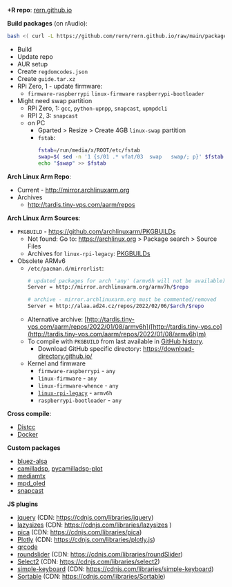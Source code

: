 **+R repo**: [rern.github.io](https://rern.github.io)

**Build packages** (on rAudio):
```sh
bash <( curl -L https://github.com/rern/rern.github.io/raw/main/package.sh )
```
- Build
- Update repo
- AUR setup
- Create `regdomcodes.json`
- Create `guide.tar.xz`
- RPi Zero, 1 - update firmware:
	- `firmware-raspberrypi` `linux-firmware` `raspberrypi-bootloader`
- Might need swap partition
	- RPi Zero, 1: `gcc`, `python-upnpp`, `snapcast`, `upmpdcli`
	- RPI 2, 3: `snapcast`
	- on PC
		- Gparted > Resize > Create 4GB `linux-swap` partition
    	- `fstab`:
		   	```sh
		    fstab=/run/media/x/ROOT/etc/fstab
		 	swap=$( sed -n '1 {s/01 .* vfat/03  swap   swap/; p}' $fstab )
			echo "$swap" >> $fstab
			```

**Arch Linux Arm Repo**:
- Current - http://mirror.archlinuxarm.org
- Archives
	- http://tardis.tiny-vps.com/aarm/repos

**Arch Linux Arm Sources**:
- `PKGBUILD` - https://github.com/archlinuxarm/PKGBUILDs
	- Not found: Go to: https://archlinux.org > Package search > Source Files
   	- Archives for `linux-rpi-legacy`: [PKGBUILDs](https://github.com/archlinuxarm/PKGBUILDs/tree/4a2735c88645cf21e6817b6a32902f0528a60887)
- Obsolete ARMv6
	- `/etc/pacman.d/mirrorlist`:
		```sh
  		# updated packages for arch 'any' (armv6h will not be available)
  		Server = http://mirror.archlinuxarm.org/armv7h/$repo
  
  		# archive - mirror.archlinuxarm.org must be commented/removed
		Server = http://alaa.ad24.cz/repos/2022/02/06/$arch/$repo
		```
	- Alternative archive: [http://tardis.tiny-vps.com/aarm/repos/2022/01/08/armv6h]([http://tardis.tiny-vps.co](http://tardis.tiny-vps.com/aarm/repos/2022/01/08/armv6h)m)
	- To compile with `PKGBUILD` from last available in [GitHub history](https://github.com/archlinuxarm/PKGBUILDs/tree/5fb6d2b2e8292fb1df5c1d7a347493c9e2164810).
		- Download GitHub specific directory: https://download-directory.github.io/
	- Kernel and firmware
		- `firmware-raspberrypi` - `any`
		- `linux-firmware` - `any`
		- `linux-firmware-whence` - `any`
		- [`linux-rpi-legacy`](https://github.com/archlinuxarm/PKGBUILDs/tree/5fb6d2b2e8292fb1df5c1d7a347493c9e2164810/core/linux-rpi-legacy) - `armv6h`
		- `raspberrypi-bootloader` - `any`

**Cross compile**:
- [Distcc](https://github.com/rern/rern.github.io/blob/main/cross-compile.md#distcc)
- [Docker](https://github.com/rern/rern.github.io/blob/main/cross-compile.md#docker)

**Custom packages**
- [bluez-alsa](https://github.com/Arkq/bluez-alsa/tags)
- [camilladsp](https://github.com/HEnquist/camilladsp), [pycamilladsp-plot](https://github.com/HEnquist/pycamilladsp-plot)
- [mediamtx](https://github.com/aler9/mediamtx)
- [mpd_oled](https://github.com/antiprism/mpd_oled/tags)
- [snapcast](https://github.com/badaix/snapcast)

**JS plugins**
- [jquery](https://jquery.com/) (CDN: https://cdnjs.com/libraries/jquery)
- [lazysizes](https://github.com/aFarkas/lazysizes) (CDN: https://cdnjs.com/libraries/lazysizes )
- [pica](https://github.com/nodeca/pica/tags) (CDN: https://cdnjs.com/libraries/pica)
- [Plotly](https://github.com/plotly/plotly.js) (CDN: https://cdnjs.com/libraries/plotly.js)
- [qrcode](https://github.com/datalog/qrcode-svg)
- [roundslider](https://github.com/soundar24/roundSlider) (CDN: https://cdnjs.com/libraries/roundSlider)
- [Select2](https://github.com/select2/select2) (CDN: https://cdnjs.com/libraries/select2)
- [simple-keyboard](https://github.com/hodgef/simple-keyboard/blob/master/build/index.modern.js) (CDN: https://cdnjs.com/libraries/simple-keyboard)
- [Sortable](https://github.com/SortableJS/Sortable) (CDN: https://cdnjs.com/libraries/Sortable)
